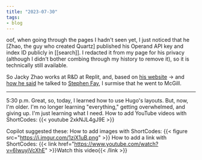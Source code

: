 ```yaml
---
title: "2023-07-30"
tags:
- blog
---
```


oof, when going through the pages I hadn't seen yet, I just noticed that he [Zhao, the guy who created Quartz] published his Operand API key and index ID publicly in [[search]]. I redacted it from my page for his privacy (although I didn't bother combing through my history to remove it), so it is technically still available.

So Jacky Zhao works at R&D at Replit, and, based on [his website](https://jzhao.xyz) -> and [how he said](https://jzhao.xyz/thoughts/academia) he talked to [Stephen Fay](https://stephenfay.xyz/), I surmise that he went to McGill.

---

5:30 p.m.
Great, so, today, I learned how to use Hugo's layouts. But, now, I'm older. I'm no longer learning "everything," getting overwhelmed, and giving up. I'm just learning what I need.
How to add YouTube videos with ShortCodes: {{< youtube 2xkNJL4gJ9E >}}

Copilot suggested these:
How to add images with ShortCodes: {{< figure src="https://i.imgur.com/1zjX1uB.png" >}}
How to add a link with ShortCodes: {{< link href="https://www.youtube.com/watch?v=6IwuyjVcXhE" >}}Watch this video{{< /link >}}